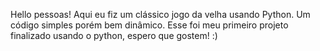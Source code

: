 Hello pessoas!
Aqui eu fiz um clássico jogo da velha usando Python. Um código simples porém bem dinâmico. 
Esse foi meu primeiro projeto finalizado usando o python, espero que gostem! 
:)
